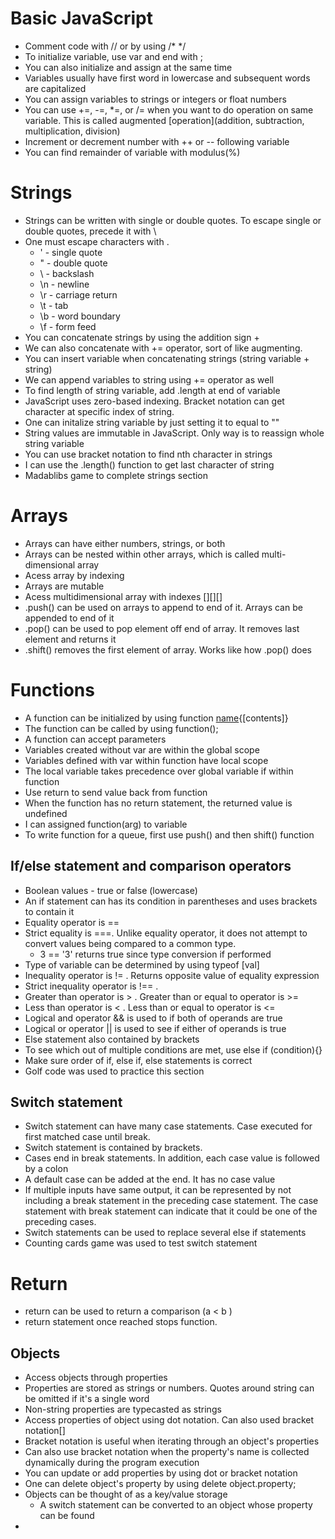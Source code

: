 # Basic JavaScript
* Comment code with // or by using /* */
* To initialize variable, use var and end with ;
* You can also initialize and assign at the same time
* Variables usually have first word in lowercase and subsequent words are capitalized
* You can assign variables to strings or integers or float numbers
* You can use +=, -=, *=, or /= when you want to do operation on same variable. This is called augmented [operation](addition, subtraction, multiplication, division)
* Increment or decrement number with ++ or -- following variable
* You can find remainder of variable with modulus(%) 

# Strings
* Strings can be written with single or double quotes. To escape single or double quotes, precede it with \
* One must escape characters with \. 
    * \' - single quote
    * \" - double quote
    * \\ - backslash
    * \n - newline
    * \r - carriage return
    * \t - tab
    * \b - word boundary 
    * \f - form feed
* You can concatenate strings by using the addition sign +
* We can also concatenate with += operator, sort of like augmenting.
* You can insert variable when concatenating strings (string variable + string)
* We can append variables to string using += operator as well
* To find length of string variable, add .length at end of variable
* JavaScript uses zero-based indexing. Bracket notation can get character at specific index of string. 
* One can initalize string variable by just setting it to equal to ""
* String values are immutable in JavaScript. Only way is to reassign whole string variable 
* You can use bracket notation to find nth character in strings
* I can use the .length() function to get last character of string
* Madablibs game to complete strings section

# Arrays
* Arrays can have either numbers, strings, or both
* Arrays can be nested within other arrays, which is called multi-dimensional array
* Acess array by indexing
* Arrays are mutable
* Acess multidimensional array with indexes [][][]
* .push() can be used on arrays to append to end of it. Arrays can be appended to end of it
* .pop() can be used to pop element off end of array. It removes last element and returns it
* .shift() removes the first element of array. Works like how .pop() does

# Functions
* A function can be initialized by using function [name](){[contents]}
* The function can be called by  using function();
* A function can accept parameters
* Variables created without var are within the global scope
* Variables defined with var within function have local scope
* The local variable takes precedence over global variable if within function 
* Use return to send value back from function 
* When the function has no return statement, the returned value is undefined
* I can assigned function(arg) to variable
* To write function for a queue, first use push() and then shift() function

## If/else statement and comparison operators
* Boolean values - true or false (lowercase)
* An if statement can has its condition in parentheses and uses brackets to contain it
* Equality operator is ==
* Strict equality is ===. Unlike equality operator, it does not attempt to convert values being compared to a common type. 
    * 3 == '3' returns true since type conversion if performed
* Type of variable can be determined by using typeof [val]
* Inequality operator is != . Returns opposite value of equality expression
* Strict inequality operator is !== . 
* Greater than operator is > . Greater than or equal to operator is >=
* Less than operator is < . Less than or equal to operator is <=
* Logical and operator && is used to if both of operands are true
* Logical or operator || is used to see if either of operands is true
* Else statement also contained by brackets
* To see which out of multiple conditions are met, use else if (condition){}
* Make sure order of if, else if, else statements is correct
* Golf code was used to practice this section

## Switch statement
* Switch statement can have many case statements. Case executed for first matched case until break.
* Switch statement is contained by brackets. 
* Cases end in break statements. In addition, each case value is followed by a colon
* A default case can be added at the end. It has no case value
* If multiple inputs have same output, it can be represented by not including a break statement in the preceding case statement. The case statement with break statement can indicate that it could be one of the preceding cases.
* Switch statements can be used to replace several else if statements
* Counting cards game was used to test switch statement

# Return
* return can be used to return a comparison (a < b )
* return statement once reached stops function. 

## Objects
* Access objects through properties
* Properties are stored as strings or numbers. Quotes around string can be omitted if it's a single word
* Non-string properties are typecasted as strings
* Access properties of object using dot notation. Can also used bracket notation[]
* Bracket notation is useful when iterating through an object's properties
* Can also use bracket notation when the property's name is collected dynamically during the program execution
* You can update or add properties by using dot or bracket notation
* One can delete object's property by using delete object.property;
* Objects can be thought of as a key/value storage
    * A switch statement can be converted to an object whose property can be found
* 